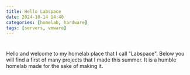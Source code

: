 ```yaml
---
title: Hello Labspace
date: 2024-10-14 14:40
categories: [homelab, hardware]
tags: [servers, vmware]
---
```


#
 Hello and welcome to my homelab place that I call "Labspace".
 Below you will find a first of many projects that I made this summer. 
 It is a humble homelab made for the sake of making it.

 
